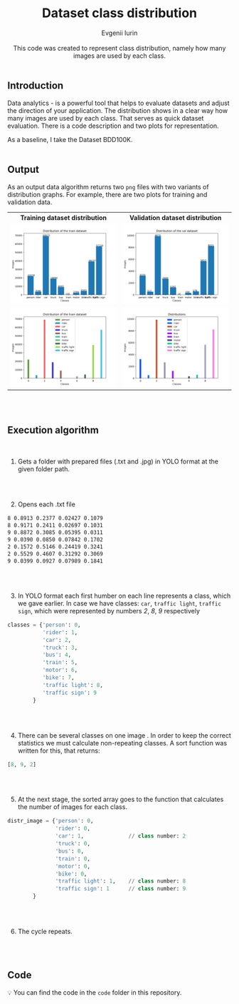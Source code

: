 <div align="center">
<h1>Dataset class distribution</h1>
Evgenii Iurin
</div>

<br>
<div align="center">
This code was created to represent class distribution, namely how many images are used by each class.
</div>
<br>

## Introduction
Data analytics - is a powerful tool that helps to evaluate datasets and adjust the direction of your application. The distribution shows in a clear way how many images are used by each class. That serves as quick dataset evaluation. There is a code description and two plots for representation.

As a baseline, I take the Dataset BDD100K. 
<br/><br/>
## Output
As an output data algorithm returns two ```png``` files with two variants of distribution graphs. For example, there are two plots for training and validation data.

<table>
<tr>
<th>Training dataset distribution</th>
<th>Validation dataset distribution</th>
</tr>
<tr>
<td>
<img src="img/distribution_of_the_train_dataset.png" alt="train_variant_1"/>  
</td>

<td>
<img src="img/Distribution_of_the_val_dataset.png" alt="val_variant_1"/>  
</td>

<tr>
<td>
<img src="img/Distribution_of_the_train_dataset_1.png" alt="train_variant_2"/>
</td>

<td>
<img src="img/Distribution_of_the_val_dataset_1.png" alt="val_variant_2"/>
</td>

</tr>
</table>

<br/><br/>

## Execution algorithm

<br/>

1. Gets a folder with prepared files (.txt and .jpg) in YOLO format at the given folder path.

<br/><br/>


2. Opens each .txt file

```
8 0.8913 0.2377 0.02427 0.1079
8 0.9171 0.2411 0.02697 0.1031
9 0.8872 0.3085 0.05395 0.0311
9 0.0390 0.0850 0.07842 0.1702
2 0.1572 0.5146 0.24419 0.3241
2 0.5529 0.4607 0.31292 0.3069
9 0.0399 0.0927 0.07989 0.1841
```
<br/><br/>

3. In YOLO format each first humber on each line represents a class, which we gave earlier. In case we have classes: ``car``, ```traffic light```, ```traffic sign```, which were represented by numbers *2*, *8*, *9* respectively

```python
classes = {'person': 0,
           'rider': 1,
           'car': 2,
           'truck': 3,
           'bus': 4,
           'train': 5,
           'motor': 6,
           'bike': 7,
           'traffic light': 8,
           'traffic sign': 9
        }
```

<br/><br/>


4. There can be several classes on one image . In order to keep the correct statistics we must calculate non-repeating classes. A sort function was written for this, that returns:
```python
[8, 9, 2]
```

<br/><br/>


5. At the next stage, the sorted array goes to the function that calculates the number of images for each class.
```python
distr_image = {'person': 0,
               'rider': 0,
               'car': 1,              // class number: 2
               'truck': 0,
               'bus': 0,
               'train': 0,
               'motor': 0,
               'bike': 0,
               'traffic light': 1,    // class number: 8
               'traffic sign': 1      // class number: 9
        }
```

<br/><br/>


6. The cycle repeats.

<br/><br/>


## Code
💡 You can find the code in the ```code``` folder in this repository.
